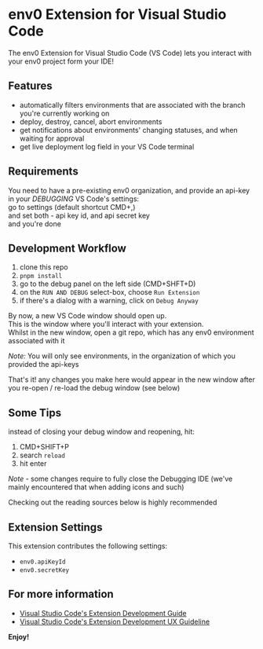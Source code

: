 # env0 Extension for Visual Studio Code


The env0 Extension for Visual Studio Code (VS Code) lets you interact with your env0 project form your IDE!

## Features

* automatically filters environments that are associated with the branch you're currently working on
* deploy, destroy, cancel, abort environments
* get notifications about environments' changing statuses, and when waiting for approval
* get live deployment log field in your VS Code terminal

## Requirements

You need to have a pre-existing env0 organization, and provide an api-key in your *DEBUGGING* VS Code's settings:  
go to settings (default shortcut CMD+,)  
and set both - api key id, and api secret key  
and you're done

## Development Workflow
1. clone this repo
2. `pnpm install`
3. go to the debug panel on the left side (CMD+SHFT+D)
4. on the `RUN AND DEBUG` select-box, choose `Run Extension`
5. if there's a dialog with a warning, click on `Debug Anyway`

By now, a new VS Code window should open up.  
This is the window where you'll interact with your extension.  
Whilst in the new window, open a git repo, which has any env0 environment associated with it  

*Note:* You will only see environments, in the organization of which you provided the api-keys   

That's it! any changes you make here would appear in the new window after you re-open / re-load the debug window (see below)

## Some Tips
instead of closing your debug window and reopening, hit:
1. CMD+SHIFT+P
2. search `reload`
3. hit enter

*Note* - some changes require to fully close the Debugging IDE (we've mainly encountered that when adding icons and such)

Checking out the reading sources below is highly recommended

## Extension Settings

This extension contributes the following settings:

* `env0.apiKeyId`
* `env0.secretKey`

## For more information

* [Visual Studio Code's Extension Development Guide](https://code.visualstudio.com/api/extension-guides/overview)
* [Visual Studio Code's Extension Development UX Guideline](https://code.visualstudio.com/api/ux-guidelines/overview)

**Enjoy!**
